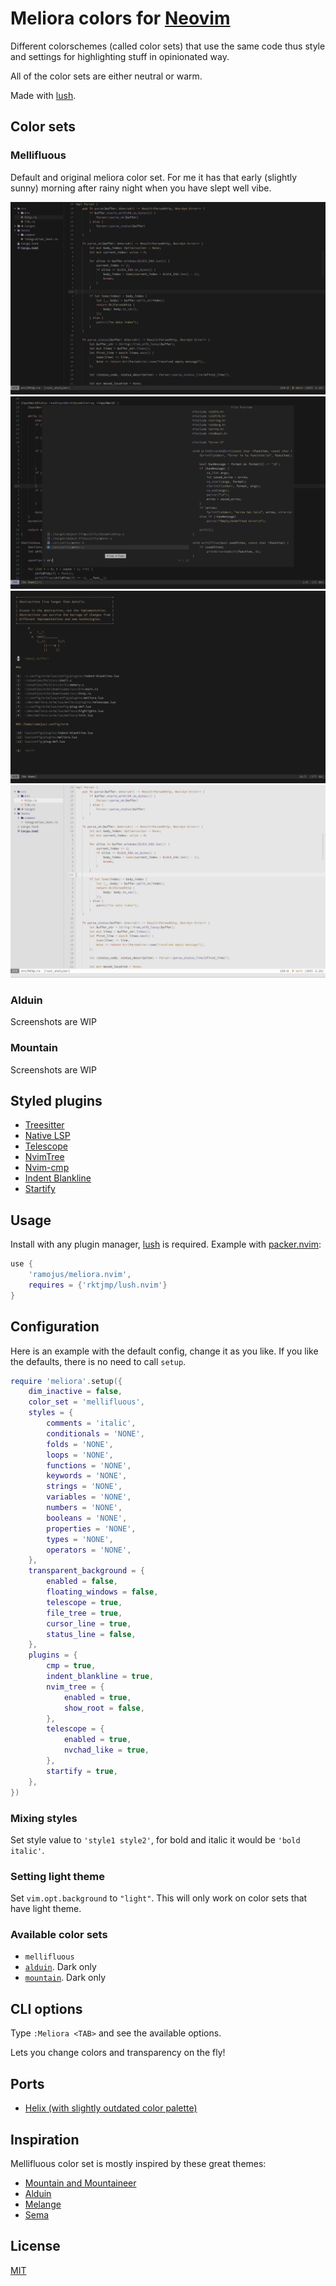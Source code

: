 # Meliora colors for [Neovim](https://github.com/neovim/neovim)
Different colorschemes (called color sets) that use the same code thus style and settings for highlighting stuff in opinionated way.

All of the color sets are either neutral or warm.

Made with [lush](https://github.com/rktjmp/lush.nvim).

## Color sets
### Mellifluous
Default and original meliora color set. For me it has that early (slightly sunny) morning after rainy night when you have slept well vibe.

![preview](assets/code.png)
![preview](assets/telescope.png)
![preview](assets/startify.png)
![preview](assets/light_code.png)

### Alduin
Screenshots are WIP

### Mountain
Screenshots are WIP

## Styled plugins
- [Treesitter](https://github.com/nvim-treesitter/nvim-treesitter)
- [Native LSP](https://github.com/neovim/nvim-lspconfig)
- [Telescope](https://github.com/nvim-telescope/telescope.nvim)
- [NvimTree](https://github.com/kyazdani42/nvim-tree.lua)
- [Nvim-cmp](https://github.com/hrsh7th/nvim-cmp)
- [Indent Blankline](https://github.com/lukas-reineke/indent-blankline.nvim)
- [Startify](https://github.com/mhinz/vim-startify)

## Usage
Install with any plugin manager, [lush](https://github.com/rktjmp/lush.nvim) is required.
Example with [packer.nvim](https://github.com/wbthomason/packer.nvim):
```lua
use {
    'ramojus/meliora.nvim',
    requires = {'rktjmp/lush.nvim'}
}
```

## Configuration
Here is an example with the default config, change it as you like. If you like the defaults, there is no need to call `setup`.

```lua
require 'meliora'.setup({
    dim_inactive = false,
    color_set = 'mellifluous',
    styles = {
        comments = 'italic',
        conditionals = 'NONE',
        folds = 'NONE',
        loops = 'NONE',
        functions = 'NONE',
        keywords = 'NONE',
        strings = 'NONE',
        variables = 'NONE',
        numbers = 'NONE',
        booleans = 'NONE',
        properties = 'NONE',
        types = 'NONE',
        operators = 'NONE',
    },
    transparent_background = {
        enabled = false,
        floating_windows = false,
        telescope = true,
        file_tree = true,
        cursor_line = true,
        status_line = false,
    },
    plugins = {
        cmp = true,
        indent_blankline = true,
        nvim_tree = {
            enabled = true,
            show_root = false,
        },
        telescope = {
            enabled = true,
            nvchad_like = true,
        },
        startify = true,
    },
})
```

### Mixing styles
Set style value to `'style1 style2'`, for bold and italic it would be `'bold italic'`.

### Setting light theme
Set `vim.opt.background` to `"light"`. This will only work on color sets that have light theme.

### Available color sets
- `mellifluous`
- [`alduin`](https://github.com/alessandroyorba/alduin). Dark only
- [`mountain`](https://github.com/mountain-theme/mountain). Dark only 

## CLI options
Type `:Meliora <TAB>` and see the available options.

Lets you change colors and transparency on the fly!

## Ports
- [Helix (with slightly outdated color palette)](https://github.com/helix-editor/helix/wiki/Themes#meliora)

## Inspiration
Mellifluous color set is mostly inspired by these great themes:
- [Mountain and Mountaineer](https://github.com/mountain-theme/mountain)
- [Alduin](https://github.com/alessandroyorba/alduin)
- [Melange](https://github.com/savq/melange)
- [Sema](https://github.com/arzg/sema)

## License
[MIT](./LICENSE)
